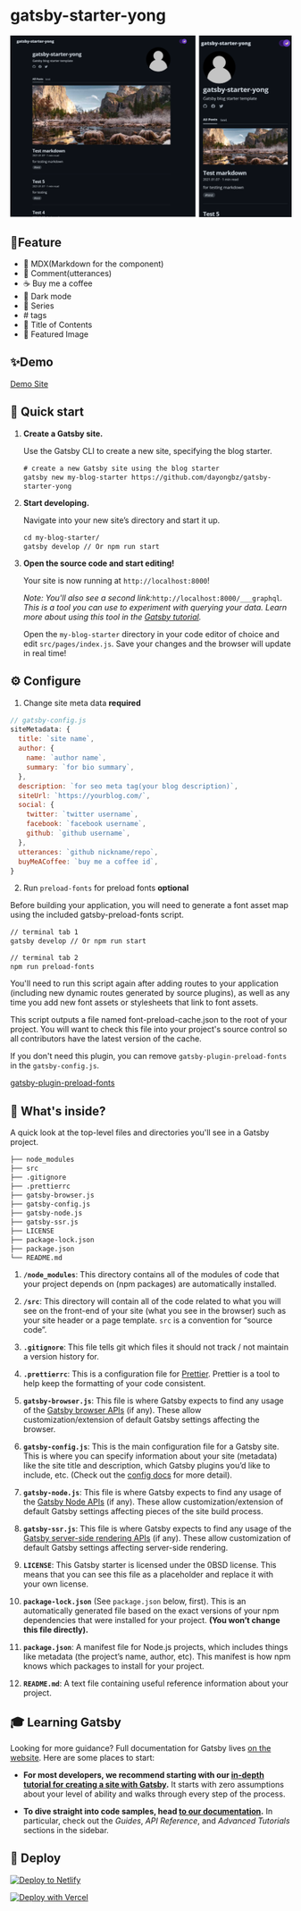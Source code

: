 # gatsby-starter-yong

![demo](./content/assets/demo.png)

## 🎉Feature

- 🎁 MDX(Markdown for the component)
- 💬 Comment(utterances)
- ☕ Buy me a coffee
- 🌙 Dark mode
- 🎫 Series
- \# tags
- 🔗 Title of Contents
- 🎨 Featured Image

## ✨Demo

[Demo Site](https://gatsby-starter-yong.netlify.app/)

## 🚀 Quick start

1. **Create a Gatsby site.**

   Use the Gatsby CLI to create a new site, specifying the blog starter.

   ```shell
   # create a new Gatsby site using the blog starter
   gatsby new my-blog-starter https://github.com/dayongbz/gatsby-starter-yong
   ```

2. **Start developing.**

   Navigate into your new site’s directory and start it up.

   ```shell
   cd my-blog-starter/
   gatsby develop // Or npm run start
   ```

3. **Open the source code and start editing!**

   Your site is now running at `http://localhost:8000`!

   _Note: You'll also see a second link:_`http://localhost:8000/___graphql`_. This is a tool you can use to experiment with querying your data. Learn more about using this tool in the [Gatsby tutorial](https://www.gatsbyjs.com/tutorial/part-five/#introducing-graphiql)._

   Open the `my-blog-starter` directory in your code editor of choice and edit `src/pages/index.js`. Save your changes and the browser will update in real time!

## ⚙ Configure

1. Change site meta data **required**

```js
// gatsby-config.js
siteMetadata: {
  title: `site name`,
  author: {
    name: `author name`,
    summary: `for bio summary`,
  },
  description: `for seo meta tag(your blog description)`,
  siteUrl: `https://yourblog.com/`,
  social: {
    twitter: `twitter username`,
    facebook: `facebook username`,
    github: `github username`,
  },
  utterances: `github nickname/repo`,
  buyMeACoffee: `buy me a coffee id`,
}
```

2. Run `preload-fonts` for preload fonts **optional**

Before building your application, you will need to generate a font asset map using the included gatsby-preload-fonts script.

```shell
// terminal tab 1
gatsby develop // Or npm run start
```

```shell
// terminal tab 2
npm run preload-fonts
```

You'll need to run this script again after adding routes to your application (including new dynamic routes generated by source plugins), as well as any time you add new font assets or stylesheets that link to font assets.

This script outputs a file named font-preload-cache.json to the root of your project. You will want to check this file into your project's source control so all contributors have the latest version of the cache.

If you don't need this plugin, you can remove `gatsby-plugin-preload-fonts` in the `gatsby-config.js`.

[gatsby-plugin-preload-fonts](https://github.com/gatsbyjs/gatsby/tree/master/packages/gatsby-plugin-preload-fonts#readme)

## 🧐 What's inside?

A quick look at the top-level files and directories you'll see in a Gatsby project.

    ├── node_modules
    ├── src
    ├── .gitignore
    ├── .prettierrc
    ├── gatsby-browser.js
    ├── gatsby-config.js
    ├── gatsby-node.js
    ├── gatsby-ssr.js
    ├── LICENSE
    ├── package-lock.json
    ├── package.json
    └── README.md

1. **`/node_modules`**: This directory contains all of the modules of code that your project depends on (npm packages) are automatically installed.

2. **`/src`**: This directory will contain all of the code related to what you will see on the front-end of your site (what you see in the browser) such as your site header or a page template. `src` is a convention for “source code”.

3. **`.gitignore`**: This file tells git which files it should not track / not maintain a version history for.

4. **`.prettierrc`**: This is a configuration file for [Prettier](https://prettier.io/). Prettier is a tool to help keep the formatting of your code consistent.

5. **`gatsby-browser.js`**: This file is where Gatsby expects to find any usage of the [Gatsby browser APIs](https://www.gatsbyjs.com/docs/browser-apis/) (if any). These allow customization/extension of default Gatsby settings affecting the browser.

6. **`gatsby-config.js`**: This is the main configuration file for a Gatsby site. This is where you can specify information about your site (metadata) like the site title and description, which Gatsby plugins you’d like to include, etc. (Check out the [config docs](https://www.gatsbyjs.com/docs/gatsby-config/) for more detail).

7. **`gatsby-node.js`**: This file is where Gatsby expects to find any usage of the [Gatsby Node APIs](https://www.gatsbyjs.com/docs/node-apis/) (if any). These allow customization/extension of default Gatsby settings affecting pieces of the site build process.

8. **`gatsby-ssr.js`**: This file is where Gatsby expects to find any usage of the [Gatsby server-side rendering APIs](https://www.gatsbyjs.com/docs/ssr-apis/) (if any). These allow customization of default Gatsby settings affecting server-side rendering.

9. **`LICENSE`**: This Gatsby starter is licensed under the 0BSD license. This means that you can see this file as a placeholder and replace it with your own license.

10. **`package-lock.json`** (See `package.json` below, first). This is an automatically generated file based on the exact versions of your npm dependencies that were installed for your project. **(You won’t change this file directly).**

11. **`package.json`**: A manifest file for Node.js projects, which includes things like metadata (the project’s name, author, etc). This manifest is how npm knows which packages to install for your project.

12. **`README.md`**: A text file containing useful reference information about your project.

## 🎓 Learning Gatsby

Looking for more guidance? Full documentation for Gatsby lives [on the website](https://www.gatsbyjs.com/). Here are some places to start:

- **For most developers, we recommend starting with our [in-depth tutorial for creating a site with Gatsby](https://www.gatsbyjs.com/tutorial/).** It starts with zero assumptions about your level of ability and walks through every step of the process.

- **To dive straight into code samples, head [to our documentation](https://www.gatsbyjs.com/docs/).** In particular, check out the _Guides_, _API Reference_, and _Advanced Tutorials_ sections in the sidebar.

## 💫 Deploy

[![Deploy to Netlify](https://www.netlify.com/img/deploy/button.svg)](https://app.netlify.com/start/deploy?repository=https://github.com/dayongbz/gatsby-starter-yong)

[![Deploy with Vercel](https://vercel.com/button)](https://vercel.com/import/project?template=https://github.com/dayongbz/gatsby-starter-yong)
